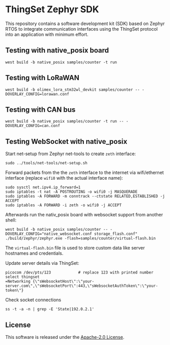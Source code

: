 # ThingSet Zephyr SDK

This repository contains a software development kit (SDK) based on Zephyr RTOS to integrate communication interfaces using the ThingSet protocol into an application with minimum effort.

## Testing with native_posix board

```
west build -b native_posix samples/counter -t run
```

## Testing with LoRaWAN

```
west build -b olimex_lora_stm32wl_devkit samples/counter -- -DOVERLAY_CONFIG=lorawan.conf
```

## Testing with CAN bus

```
west build -b native_posix samples/counter -t run -- -DOVERLAY_CONFIG=can.conf
```

## Testing WebSocket with native_posix

Start net-setup from Zephyr net-tools to create `zeth` interface:

```
sudo ../tools/net-tools/net-setup.sh
```

Forward packets from the the `zeth` interface to the internet via wifi/ethernet interface (replace
`wifi0` with the actual interface name):

```
sudo sysctl net.ipv4.ip_forward=1
sudo iptables -t nat -A POSTROUTING -o wifi0 -j MASQUERADE
sudo iptables -A FORWARD -m conntrack --ctstate RELATED,ESTABLISHED -j ACCEPT
sudo iptables -A FORWARD -i zeth -o wifi0 -j ACCEPT
```

Afterwards run the nativ_posix board with websocket support from another shell:

```
west build -b native_posix samples/counter -- -DOVERLAY_CONFIG="native_websocket.conf storage_flash.conf"
./build/zephyr/zephyr.exe -flash=samples/counter/virtual-flash.bin
```

The `virtual-flash.bin` file is used to store custom data like server hostnames and credentials.

Update server details via ThingSet:

```
picocom /dev/pts/123            # replace 123 with printed number
select thingset
=Networking {\"sWebsocketHost\":\"your-server.com\",\"sWebsocketPort\":443,\"sWebsocketAuthToken\":\"your-token\"}
```

Check socket connections

```
ss -t -a -n | grep -E 'State|192.0.2.1'
```

## License

This software is released under the [Apache-2.0 License](LICENSE).
